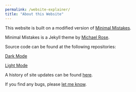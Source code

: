 ```yaml
---
permalink: /website-explainer/
title: "About this Website"
---
```


This website is  built on a modified version of [Minimal Mistakes](https://mmistakes.github.io/minimal-mistakes/about/).

Minimal Mistakes is a Jekyll theme by [Michael Rose](https://mademistakes.com/). 

Source code can be found at the following repositories:

[Dark Mode](https://github.com/danielrdowns/website-darkmode)

[Light Mode](https://github.com/danielrdowns/website)

A history of site updates can be found [here](/website-darkmode/website-history/).

If you find any bugs, please [let me know](/contact/). 


